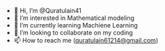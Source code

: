 - 👋 Hi, I’m @Quratulain41
- 👀 I’m interested in Mathematical modeling
- 🌱 I’m currently learning Machiene Learning
- 💞️ I’m looking to collaborate on my coding
- 📫 How to reach me (quratulain61214@gmail.com)
  

<!---
Quratulain41/Quratulain41 is a ✨ special ✨ repository because its `README.md` (this file) appears on your GitHub profile.
You can click the Preview link to take a look at your changes.
--->
